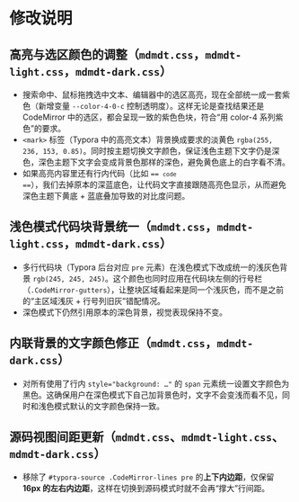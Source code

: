 ﻿# 修改说明

## 高亮与选区颜色的调整（`mdmdt.css`，`mdmdt-light.css`，`mdmdt-dark.css`）
- 搜索命中、鼠标拖拽选中文本、编辑器中的选区高亮，现在全部统一成一套紫色（新增变量 `--color-4-0-c` 控制透明度）。这样无论是查找结果还是 CodeMirror 中的选区，都会呈现一致的紫色色块，符合“用 color-4 系列紫色”的要求。
- `<mark>` 标签（Typora 中的高亮文本）背景换成要求的淡黄色 `rgba(255, 236, 153, 0.85)`。同时按主题切换文字颜色，保证浅色主题下文字仍是深色，深色主题下文字会变成背景色那样的深色，避免黄色底上的白字看不清。
- 如果高亮内容里还有行内代码（比如 <code>\=\= `code` \=\=</code>），我们去掉原本的深蓝底色，让代码文字直接跟随高亮色显示，从而避免深色主题下黄底 + 蓝底叠加导致的对比度问题。

## 浅色模式代码块背景统一（`mdmdt.css`，`mdmdt-light.css`，`mdmdt-dark.css`）
- 多行代码块（Typora 后台对应 `pre` 元素）在浅色模式下改成统一的浅灰色背景 `rgb(245, 245, 245)`。这个颜色也同时应用在代码块左侧的行号栏（`.CodeMirror-gutters`），让整块区域看起来是同一个浅灰色，而不是之前的“主区域浅灰 + 行号列旧灰”错配情况。
- 深色模式下仍然引用原本的深色背景，视觉表现保持不变。

## 内联背景的文字颜色修正（`mdmdt.css`，`mdmdt-dark.css`）
- 对所有使用了行内 `style="background: …"` 的 `span` 元素统一设置文字颜色为黑色。这确保用户在深色模式下自己加背景色时，文字不会变浅而看不见，同时和浅色模式默认的文字颜色保持一致。

## 源码视图间距更新（`mdmdt.css`、`mdmdt-light.css`、`mdmdt-dark.css`）

* 移除了 `#typora-source .CodeMirror-lines pre` 的**上下内边距**，仅保留 **16px 的左右内边距**，这样在切换到源码模式时就不会再“撑大”行间距。
